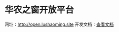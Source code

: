 # 华农之窗开放平台
网址：<a href="http://open.lushaoming.site">http://open.lushaoming.site</a>
开发文档：<a  href="http://open.lushaoming.site/dev">查看文档</a>
